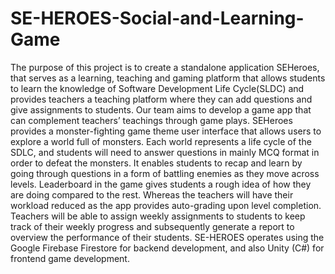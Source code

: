 # SE-HEROES-Social-and-Learning-Game
The purpose of this project is to create a standalone application SEHeroes, that serves as a learning, teaching and gaming platform that allows students to learn the knowledge of Software Development Life Cycle(SLDC) and provides teachers a teaching platform where they can add questions and give assignments to students. Our team aims to develop a game app that can complement teachers’ teachings through game plays.  SEHeroes provides a monster-fighting game theme user interface that allows users to explore a world full of monsters. Each world represents a life cycle of the SDLC, and students will need to answer questions in mainly MCQ format in order to defeat the monsters. It enables students to recap and learn by going through questions in a form of battling enemies as they move across levels. Leaderboard in the game gives students a rough idea of how they are doing compared to the rest. Whereas the teachers will have their workload reduced as the app provides auto-grading upon level completion. Teachers will be able to assign weekly assignments to students to keep track of their weekly progress and subsequently generate a report to overview the performance of their students. SE-HEROES operates using the Google Firebase Firestore for backend development, and also Unity (C#) for frontend game development. 
